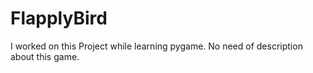 # FlapplyBird
I worked on this Project while learning pygame. No need of description about this game.
